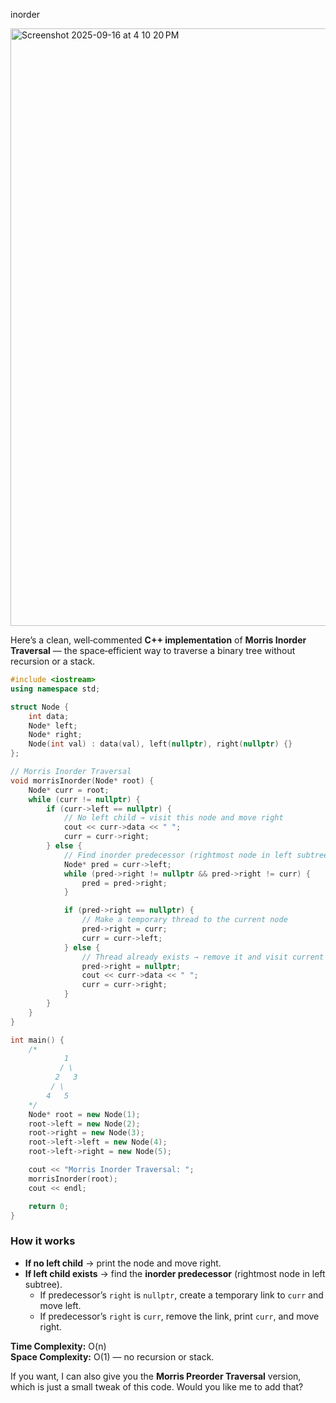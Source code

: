 inorder


<img width="1470" height="956" alt="Screenshot 2025-09-16 at 4 10 20 PM" src="https://github.com/user-attachments/assets/023d0475-69da-43a0-a8ea-d31e56427aa7" />


Here’s a clean, well‑commented **C++ implementation** of **Morris Inorder Traversal** — the space‑efficient way to traverse a binary tree without recursion or a stack.

```cpp
#include <iostream>
using namespace std;

struct Node {
    int data;
    Node* left;
    Node* right;
    Node(int val) : data(val), left(nullptr), right(nullptr) {}
};

// Morris Inorder Traversal
void morrisInorder(Node* root) {
    Node* curr = root;
    while (curr != nullptr) {
        if (curr->left == nullptr) {
            // No left child → visit this node and move right
            cout << curr->data << " ";
            curr = curr->right;
        } else {
            // Find inorder predecessor (rightmost node in left subtree)
            Node* pred = curr->left;
            while (pred->right != nullptr && pred->right != curr) {
                pred = pred->right;
            }

            if (pred->right == nullptr) {
                // Make a temporary thread to the current node
                pred->right = curr;
                curr = curr->left;
            } else {
                // Thread already exists → remove it and visit current
                pred->right = nullptr;
                cout << curr->data << " ";
                curr = curr->right;
            }
        }
    }
}

int main() {
    /*
            1
           / \
          2   3
         / \
        4   5
    */
    Node* root = new Node(1);
    root->left = new Node(2);
    root->right = new Node(3);
    root->left->left = new Node(4);
    root->left->right = new Node(5);

    cout << "Morris Inorder Traversal: ";
    morrisInorder(root);
    cout << endl;

    return 0;
}
```

### How it works
- **If no left child** → print the node and move right.
- **If left child exists** → find the **inorder predecessor** (rightmost node in left subtree).
  - If predecessor’s `right` is `nullptr`, create a temporary link to `curr` and move left.
  - If predecessor’s `right` is `curr`, remove the link, print `curr`, and move right.

**Time Complexity:** O(n)  
**Space Complexity:** O(1) — no recursion or stack.

If you want, I can also give you the **Morris Preorder Traversal** version, which is just a small tweak of this code. Would you like me to add that?


